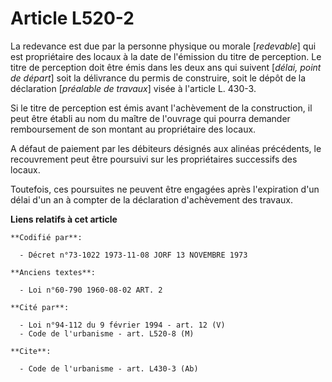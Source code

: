 # Article L520-2

La redevance est due par la personne physique ou morale [*redevable*] qui est propriétaire des locaux à la date de l'émission
du titre de perception. Le titre de perception doit être émis dans les deux ans qui suivent [*délai, point de départ*] soit
la délivrance du permis de construire, soit le dépôt de la déclaration [*préalable de travaux*] visée à l'article L. 430-3.

Si le titre de perception est émis avant l'achèvement de la construction, il peut être établi au nom du maître de l'ouvrage
qui pourra demander remboursement de son montant au propriétaire des locaux.

A défaut de paiement par les débiteurs désignés aux alinéas précédents, le recouvrement peut être poursuivi sur les
propriétaires successifs des locaux.

Toutefois, ces poursuites ne peuvent être engagées après l'expiration d'un délai d'un an à compter de la déclaration
d'achèvement des travaux.

**Liens relatifs à cet article**

	**Codifié par**:

	  - Décret n°73-1022 1973-11-08 JORF 13 NOVEMBRE 1973

	**Anciens textes**:

	  - Loi n°60-790 1960-08-02 ART. 2

	**Cité par**:

	  - Loi n°94-112 du 9 février 1994 - art. 12 (V)
	  - Code de l'urbanisme - art. L520-8 (M)

	**Cite**:

	  - Code de l'urbanisme - art. L430-3 (Ab)
